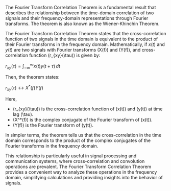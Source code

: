 

The Fourier Transform Correlation Theorem is a fundamental result that describes the relationship between the time-domain correlation of two signals and their frequency-domain representations through Fourier transforms. The theorem is also known as the Wiener-Khinchin Theorem.

The Fourier Transform Correlation Theorem states that the cross-correlation function of two signals in the time domain is equivalent to the product of their Fourier transforms in the frequency domain. Mathematically, if $x(t)$ and $y(t)$ are two signals with Fourier transforms \(X(f)\) and \(Y(f)\), and cross-correlation function \(r_{xy}(\tau)\) is given by:

$r_{xy}(\tau) = \int_{-\infty}^{\infty} x(t)y(t+\tau) \,dt$

Then, the theorem states:

$r_{xy}(\tau) \longleftrightarrow X^*(f)Y(f)$

Here,
- \(r_{xy}(\tau)\) is the cross-correlation function of \(x(t)\) and \(y(t)\) at time lag \(\tau\).
- \(X^*(f)\) is the complex conjugate of the Fourier transform of \(x(t)\).
- \(Y(f)\) is the Fourier transform of \(y(t)\).

In simpler terms, the theorem tells us that the cross-correlation in the time domain corresponds to the product of the complex conjugates of the Fourier transforms in the frequency domain.

This relationship is particularly useful in signal processing and communication systems, where cross-correlation and convolution operations are prevalent. The Fourier Transform Correlation Theorem provides a convenient way to analyze these operations in the frequency domain, simplifying calculations and providing insights into the behavior of signals.
